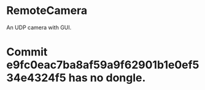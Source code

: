 # RemoteCamera
An UDP camera with GUI.

# Commit e9fc0eac7ba8af59a9f62901b1e0ef534e4324f5 has no dongle.
